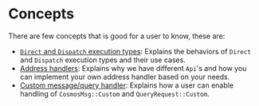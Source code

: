 # Concepts

There are few concepts that is good for a user to know, these are:

* [`Direct` and `Dispatch` execution types](./direct-dispatch.md): Explains the behaviors of `Direct`
and `Dispatch` execution types and their use cases.
* [Address handlers](./address-handlers.md): Explains why we have different `Api`'s and how you can
implement your own address handler based on your needs.
* [Custom message/query handler](./custom-handler.md): Explains how a user can enable handling of `CosmosMsg::Custom` and `QueryRequest::Custom`.